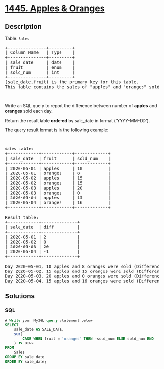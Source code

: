 # [1445. Apples & Oranges](https://leetcode.com/problems/apples-oranges)



## Description

<p>Table: <code>Sales</code></p>

<pre>
+---------------+---------+
| Column Name   | Type    |
+---------------+---------+
| sale_date     | date    |
| fruit         | enum    | 
| sold_num      | int     | 
+---------------+---------+
(sale_date,fruit) is the primary key for this table.
This table contains the sales of &quot;apples&quot; and &quot;oranges&quot; sold each day.
</pre>

<p>&nbsp;</p>

<p>Write an SQL query to&nbsp;report the&nbsp;difference between number of <strong>apples</strong> and <strong>oranges</strong> sold each day.</p>

<p>Return the result table <strong>ordered</strong> by sale_date in format (&#39;YYYY-MM-DD&#39;).</p>

<p>The query result format is in the following example:</p>

<p>&nbsp;</p>

<pre>
<code>Sales</code> table:
+------------+------------+-------------+
| sale_date  | fruit      | sold_num    |
+------------+------------+-------------+
| 2020-05-01 | apples     | 10          |
| 2020-05-01 | oranges    | 8           |
| 2020-05-02 | apples     | 15          |
| 2020-05-02 | oranges    | 15          |
| 2020-05-03 | apples     | 20          |
| 2020-05-03 | oranges    | 0           |
| 2020-05-04 | apples     | 15          |
| 2020-05-04 | oranges    | 16          |
+------------+------------+-------------+

Result table:
+------------+--------------+
| sale_date  | diff         |
+------------+--------------+
| 2020-05-01 | 2            |
| 2020-05-02 | 0            |
| 2020-05-03 | 20           |
| 2020-05-04 | -1           |
+------------+--------------+

Day 2020-05-01, 10 apples and 8 oranges were sold (Difference  10 - 8 = 2).
Day 2020-05-02, 15 apples and 15 oranges were sold (Difference 15 - 15 = 0).
Day 2020-05-03, 20 apples and 0 oranges were sold (Difference 20 - 0 = 20).
Day 2020-05-04, 15 apples and 16 oranges were sold (Difference 15 - 16 = -1).
</pre>


## Solutions

<!-- tabs:start -->

### **SQL**

```sql
# Write your MySQL query statement below
SELECT
    sale_date AS SALE_DATE,
    sum(
        CASE WHEN fruit = 'oranges' THEN -sold_num ELSE sold_num END
    ) AS DIFF
FROM
    Sales
GROUP BY sale_date
ORDER BY sale_date;
```

<!-- tabs:end -->